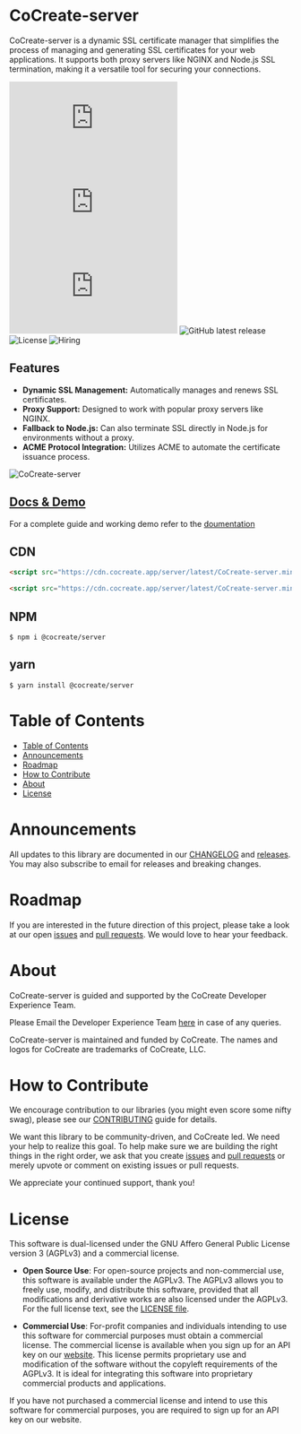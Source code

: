 # CoCreate-server

CoCreate-server is a dynamic SSL certificate manager that simplifies the process of managing and generating SSL certificates for your web applications. It supports both proxy servers like NGINX and Node.js SSL termination, making it a versatile tool for securing your connections.

![minified](https://img.badgesize.io/https://cdn.cocreate.app/server/latest/CoCreate-server.min.js?style=flat-square&label=minified&color=orange)
![gzip](https://img.badgesize.io/https://cdn.cocreate.app/server/latest/CoCreate-server.min.js?compression=gzip&style=flat-square&label=gzip&color=yellow)
![brotli](https://img.badgesize.io/https://cdn.cocreate.app/server/latest/CoCreate-server.min.js?compression=brotli&style=flat-square&label=brotli)
![GitHub latest release](https://img.shields.io/github/v/release/CoCreate-app/CoCreate-server?style=flat-square)
![License](https://img.shields.io/github/license/CoCreate-app/CoCreate-server?style=flat-square)
![Hiring](https://img.shields.io/static/v1?style=flat-square&label=&message=Hiring&color=blueviolet)

## Features

-   **Dynamic SSL Management:** Automatically manages and renews SSL certificates.
-   **Proxy Support:** Designed to work with popular proxy servers like NGINX.
-   **Fallback to Node.js:** Can also terminate SSL directly in Node.js for environments without a proxy.
-   **ACME Protocol Integration:** Utilizes ACME to automate the certificate issuance process.

![CoCreate-server](https://cdn.cocreate.app/docs/CoCreate-server.gif)

## [Docs & Demo](https://cocreate.app/docs/server)

For a complete guide and working demo refer to the [doumentation](https://cocreate.app/docs/server)

## CDN

```html
<script src="https://cdn.cocreate.app/server/latest/CoCreate-server.min.js"></script>
```

```html
<script src="https://cdn.cocreate.app/server/latest/CoCreate-server.min.css"></script>
```

## NPM

```shell
$ npm i @cocreate/server
```

## yarn

```shell
$ yarn install @cocreate/server
```

# Table of Contents

-   [Table of Contents](#table-of-contents)
-   [Announcements](#announcements)
-   [Roadmap](#roadmap)
-   [How to Contribute](#how-to-contribute)
-   [About](#about)
-   [License](#license)

<a name="announcements"></a>

# Announcements

All updates to this library are documented in our [CHANGELOG](https://github.com/CoCreate-app/CoCreate-server/blob/master/CHANGELOG.md) and [releases](https://github.com/CoCreate-app/CoCreate-server/releases). You may also subscribe to email for releases and breaking changes.

<a name="roadmap"></a>

# Roadmap

If you are interested in the future direction of this project, please take a look at our open [issues](https://github.com/CoCreate-app/CoCreate-server/issues) and [pull requests](https://github.com/CoCreate-app/CoCreate-server/pulls). We would love to hear your feedback.

<a name="about"></a>

# About

CoCreate-server is guided and supported by the CoCreate Developer Experience Team.

Please Email the Developer Experience Team [here](mailto:develop@cocreate.app) in case of any queries.

CoCreate-server is maintained and funded by CoCreate. The names and logos for CoCreate are trademarks of CoCreate, LLC.

<a name="contribute"></a>

# How to Contribute

We encourage contribution to our libraries (you might even score some nifty swag), please see our [CONTRIBUTING](https://github.com/CoCreate-app/CoCreate-server/blob/master/CONTRIBUTING.md) guide for details.

We want this library to be community-driven, and CoCreate led. We need your help to realize this goal. To help make sure we are building the right things in the right order, we ask that you create [issues](https://github.com/CoCreate-app/CoCreate-server/issues) and [pull requests](https://github.com/CoCreate-app/CoCreate-server/pulls) or merely upvote or comment on existing issues or pull requests.

We appreciate your continued support, thank you!

<a name="license"></a>

# License

This software is dual-licensed under the GNU Affero General Public License version 3 (AGPLv3) and a commercial license.

-   **Open Source Use**: For open-source projects and non-commercial use, this software is available under the AGPLv3. The AGPLv3 allows you to freely use, modify, and distribute this software, provided that all modifications and derivative works are also licensed under the AGPLv3. For the full license text, see the [LICENSE file](https://github.com/CoCreate-app/CoCreate-socket-client/blob/master/LICENSE).

-   **Commercial Use**: For-profit companies and individuals intending to use this software for commercial purposes must obtain a commercial license. The commercial license is available when you sign up for an API key on our [website](https://cocreate.app). This license permits proprietary use and modification of the software without the copyleft requirements of the AGPLv3. It is ideal for integrating this software into proprietary commercial products and applications.

If you have not purchased a commercial license and intend to use this software for commercial purposes, you are required to sign up for an API key on our website.
